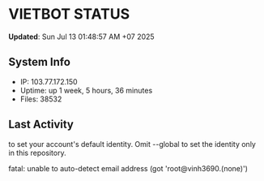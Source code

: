 # VIETBOT STATUS
**Updated**: Sun Jul 13 01:48:57 AM +07 2025

## System Info
- IP: 103.77.172.150
- Uptime: up 1 week, 5 hours, 36 minutes
- Files: 38532

## Last Activity

to set your account's default identity.
Omit --global to set the identity only in this repository.

fatal: unable to auto-detect email address (got 'root@vinh3690.(none)')
